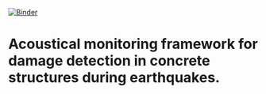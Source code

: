[![Binder](http://mybinder.org/badge.svg)](http://mybinder.org/repo/thonstad/acoustical_monitoring)

# Acoustical monitoring framework for damage detection in concrete structures during earthquakes.
